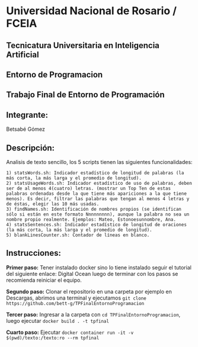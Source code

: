 # Universidad Nacional de Rosario / FCEIA
## Tecnicatura Universitaria en Inteligencia Artificial
## Entorno de Programacion
## Trabajo Final de Entorno de Programación
## Integrante: 
Betsabé Gómez

## Descripción:

Analisis de texto sencillo, los 5 scripts tienen las siguientes funcionalidades:


    1) statsWords.sh: Indicador estadístico de longitud de palabras (la más corta, la más larga y el promedio de longitud).
    2) statsUsageWords.sh: Indicador estadístico de uso de palabras, deben ser de al menos 4(cuatro) letras. (mostrar un Top Ten de estas palabras ordenadas desde la que tiene más apariciones a la que tiene menos). Es decir, filtrar las palabras que tengan al menos 4 letras y de éstas, elegir las 10 más usadas.
    3) findNames.sh: Identificación de nombres propios (se identifican sólo si están en este formato Nnnnnnnnn), aunque la palabra no sea un nombre propio realmente. Ejemplos: Mateo, Estonoesunnombre, Ana.
    4) statsSentences.sh: Indicador estadístico de longitud de oraciones (la más corta, la más larga y el promedio de longitud).
    5) blankLinesCounter.sh: Contador de líneas en blanco.
    
## Instrucciones:

**Primer paso:** Tener instalado docker sino lo tiene instalado seguir el tutorial del siguiente enlace: Digital Ocean luego de terminar con los pasos se recomienda reiniciar el equipo.

**Segundo paso:** Clonar el repositorio en una carpeta por ejemplo en Descargas, abrimos una terminal y ejecutamos `git clone https://github.com/bett-g/TPFinalEntornoProgramacion`

**Tercer paso:** Ingresar a la carpeta con `cd TPFinalEntornoProgramacion`, luego ejecutar `docker build . -t tpfinal`

**Cuarto paso:** Ejecutar `docker container run -it -v $(pwd)/texto:/texto:ro --rm tpfinal`



